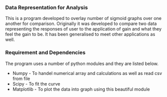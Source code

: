 ### Data Representation for Analysis
 This is a program developed to overlay number of sigmoid graphs over one another for comparison.
Originally it was developed to compare two data representing the responses of user to the application of gain and what they feel the gain to be.
It has been generalised to meet other applications as well.

### Requirement and Dependencies
The program uses a number of python modules and they are listed below.
* Numpy - To handel numerical array and calculations as well as read csv from file
* Scipy - To fit the curve
* Matplotlib - To plot the data into graph using this beautiful module
